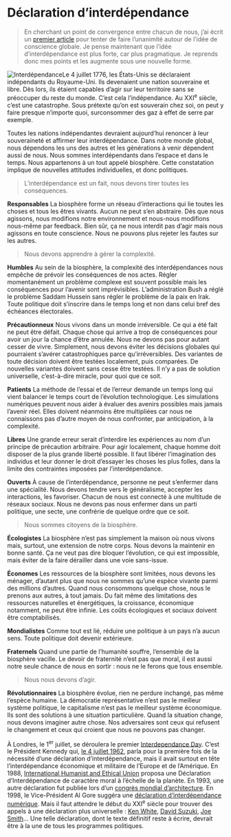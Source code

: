 # Déclaration d’interdépendance

> En cherchant un point de convergence entre chacun de nous, j’ai écrit un [premier article](https://tcrouzet.com/2006/06/23/sommes-nous-daccord-sur-un-truc/) pour tenter de faire l’unanimité autour de l’idée de conscience globale. Je pense maintenant que l’idée d’interdépendance est plus forte, car plus pragmatique. Je reprends donc mes points et les augmente sous une nouvelle forme.

![Interdépendance](https://tcrouzet.com/images_tc/interdep2.gif)Le 4 juillet 1776, les États-Unis se déclaraient indépendants du Royaume-Uni. Ils devenaient une nation souveraine et libre. Dès lors, ils étaient capables d’agir sur leur territoire sans se préoccuper du reste du monde. C’est cela l’indépendance. Au XXI<sup>e</sup> siècle, c’est une catastrophe. Sous prétexte qu’on est souverain chez soi, on peut y faire presque n’importe quoi, surconsommer des gaz à effet de serre par exemple.

Toutes les nations indépendantes devraient aujourd’hui renoncer à leur souveraineté et affirmer leur interdépendance. Dans notre monde global, nous dépendons les uns des autres et les générations à venir dépendent aussi de nous. Nous sommes interdépendants dans l’espace et dans le temps. Nous appartenons à un tout appelé biosphère. Cette constatation implique de nouvelles attitudes individuelles, et donc politiques.

> L’interdépendance est un fait, nous devons tirer toutes les conséquences.

**Responsables** La biosphère forme un réseau d’interactions qui lie toutes les choses et tous les êtres vivants. Aucun ne peut s’en abstraire. Dès que nous agissons, nous modifions notre environnement et nous-nous modifions nous-même par feedback. Bien sûr, ça ne nous interdit pas d’agir mais nous agissons en toute conscience. Nous ne pouvons plus rejeter les fautes sur les autres.

> Nous devons apprendre à gérer la complexité.

**Humbles** Au sein de la biosphère, la complexité des interdépendances nous empêche de prévoir les conséquences de nos actes. Régler momentanément un problème complexe est souvent possible mais les conséquences pour l’avenir sont imprévisibles. L’administration Bush a réglé le problème Saddam Hussein sans régler le problème de la paix en Irak. Toute politique doit s’inscrire dans le temps long et non dans celui bref des échéances électorales.

**Précautionneux** Nous vivons dans un monde irréversible. Ce qui a été fait ne peut être défait. Chaque chose qui arrive a trop de conséquences pour avoir un jour la chance d’être annulée. Nous ne devons pas pour autant cesser de vivre. Simplement, nous devons éviter les décisions globales qui pourraient s’avérer catastrophiques parce qu’irréversibles. Des variantes de toute décision doivent être testées localement, puis comparées. De nouvelles variantes doivent sans cesse être testées. Il n’y a pas de solution universelle, c’est-à-dire miracle, pour quoi que ce soit.

**Patients** La méthode de l’essai et de l’erreur demande un temps long qui vient balancer le temps court de l’évolution technologique. Les simulations numériques peuvent nous aider à évaluer des avenirs possibles mais jamais l’avenir réel. Elles doivent néanmoins être multipliées car nous ne connaissons pas d’autre moyen de nous confronter, par anticipation, à la complexité.

**Libres** Une grande erreur serait d’interdire les expériences au nom d’un principe de précaution arbitraire. Pour agir localement, chaque homme doit disposer de la plus grande liberté possible. Il faut libérer l’imagination des individus et leur donner le droit d’essayer les choses les plus folles, dans la limite des contraintes imposées par l’interdépendance.

**Ouverts** À cause de l’interdépendance, personne ne peut s’enfermer dans une spécialité. Nous devons tendre vers le généralisme, accepter les interactions, les favoriser. Chacun de nous est connecté à une multitude de réseaux sociaux. Nous ne devons pas nous enfermer dans un parti politique, une secte, une confrérie de quelque ordre que ce soit.

> Nous sommes citoyens de la biosphère.

**Écologistes** La biosphère n’est pas simplement la maison où nous vivons mais, surtout, une extension de notre corps. Nous devons la maintenir en bonne santé. Ça ne veut pas dire bloquer l’évolution, ce qui est impossible, mais éviter de la faire dérailler dans une voie sans-issue.

**Économes** Les ressources de la biosphère sont limitées, nous devons les ménager, d’autant plus que nous ne sommes qu’une espèce vivante parmi des millions d’autres. Quand nous consommons quelque chose, nous le prenons aux autres, à tout jamais. Du fait même des limitations des ressources naturelles et énergétiques, la croissance, économique notamment, ne peut être infinie. Les coûts écologiques et sociaux doivent être comptabilisés.

**Mondialistes** Comme tout est lié, réduire une politique à un pays n’a aucun sens. Toute politique doit devenir extérieure.

**Fraternels** Quand une partie de l’humanité souffre, l’ensemble de la biosphère vacille. Le devoir de fraternité n’est pas que moral, il est aussi notre seule chance de nous en sortir : nous ne le ferons que tous ensemble.

> Nous nous devons d’agir.

**Révolutionnaires** La biosphère évolue, rien ne perdure inchangé, pas même l’espèce humaine. La démocratie représentative n’est pas le meilleur système politique, le capitalisme n’est pas le meilleur système économique. Ils sont des solutions à une situation particulière. Quand la situation change, nous devons imaginer autre chose. Nos adversaires sont ceux qui refusent le changement et ceux qui croient que nous ne pouvons pas changer.

À Londres, le 1<sup>er</sup> juillet, se déroulera le premier [Interdependance Day](http://www.interdependenceday.co.uk/). C’est le Président Kennedy qui, [le 4 juillet 1962](http://www.cs.umb.edu/~rwhealan/jfk/jfk-independencehall-1962.html), parla pour la première fois de la nécessité d’une déclaration d’interdépendance, mais il avait surtout en tête l’interdépendance économique et militaire de l’Europe et de l’Amérique. En 1988, [International Humanist and Ethical Union](http://librepenseefrance.ouvaton.org/iheu/iheu.html) proposa une Déclaration d’Interdépendance de caractère moral à l’échelle de la planète. En 1993, une autre déclaration fut publiée lors d’un [congrès mondial d’architecture](http://www.uia-architectes.org/texte/france/1aaf1.html). En 1998, le Vice-Président Al Gore suggéra une [déclaration d’interdépendance numérique](http://www.itu.int/newsarchive/press/PP98/Documents/Statement_Gore-fr.html). Mais il faut attendre le début du XXI<sup>e</sup> siècle pour trouver des appels à une déclaration plus universelle : [Ken White](http://www.chaordic.org/speeches_mature_democracy.html), [David Suzuki](http://www.davidsuzuki.org/About_us/French_Declaration.asp), [Joe Smith](http://www.opendemocracy.net/democracy-vision_reflections/interdependence_3658.jsp)… Une telle déclaration, dont le texte définitif reste à écrire, devrait être à la une de tous les programmes politiques.